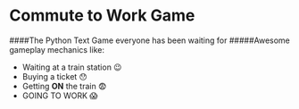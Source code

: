 # Commute to Work Game
####The Python Text Game everyone has been waiting for
#####Awesome gameplay mechanics like:
- Waiting at a train station 😉
- Buying a ticket 😯
- Getting **ON** the train 😨
- GOING TO WORK  😱
